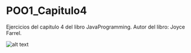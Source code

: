 # POO1_Capitulo4

Ejercicios del capitulo 4 del libro JavaProgramming.
Autor del libro: Joyce Farrel.

![alt text](https://user-images.githubusercontent.com/61020509/107873851-2a05fb80-6e7b-11eb-851d-0397557af2db.PNG)
